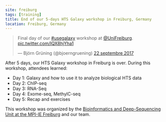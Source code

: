 ```yaml
---
site: freiburg
tags: [training]
title: End of our 5-days HTS Galaxy workshop in Freiburg, Germany
location: Freiburg, Germany
---
```


<blockquote class="twitter-tweet" data-lang="fr"><p lang="en" dir="ltr">Final day of our <a href="https://twitter.com/hashtag/usegalaxy?src=hash&amp;ref_src=twsrc%5Etfw">#usegalaxy</a> workshop at <a href="https://twitter.com/UniFreiburg?ref_src=twsrc%5Etfw">@UniFreiburg</a>. <a href="https://t.co/IQX8hjYha1">pic.twitter.com/IQX8hjYha1</a></p>&mdash; Björn Grüning (@bjoerngruening) <a href="https://twitter.com/bjoerngruening/status/911155897824661505?ref_src=twsrc%5Etfw">22 septembre 2017</a></blockquote>
<script async src="//platform.twitter.com/widgets.js" charset="utf-8"></script>

After 5 days, our HTS Galaxy workshop in Freiburg is over. During this workshop, attendees learned:

- Day 1: Galaxy and how to use it to analyze biological HTS data
- Day 2: ChIP-seq
- Day 3: RNA-Seq
- Day 4: Exome-seq, MethylC-seq
- Day 5: Recap and exercises

This workshop was organized by the [Bioinformatics and Deep-Sequencing Unit at the MPI-IE Freiburg](http://www.ie-freiburg.mpg.de/bioinformaticsfac) and our team.

